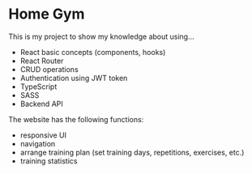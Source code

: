 # Home Gym

This is my project to show my knowledge about using...
- React basic concepts (components, hooks)
- React Router
- CRUD operations
- Authentication using JWT token
- TypeScript
- SASS
- Backend API

The website has the following functions:
- responsive UI
- navigation
- arrange training plan (set training days, repetitions, exercises, etc.) 
- training statistics